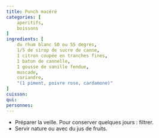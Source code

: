 ```yaml
---
title: Punch macéré
categories: [
    aperitifs,
    boissons
]
ingredients: [
    du rhum blanc 50 ou 55 degrés,
    1/5 de sirop de sucre de canne,
    1 citron coupée en tranches fines,
    1 baton de cannelle,
    1 gousse de vanille fendue,
    muscade,
    coriandre,
    "(1 piment, poivre rose, cardamone)"     
]
cuisson: 
qui: 
personnes: 
---
```


* Préparer la veille. Pour conserver quelques jours : filtrer. 
* Servir nature ou avec du jus de fruits.